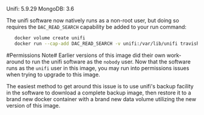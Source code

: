 Unifi:   5.9.29
MongoDB: 3.6

The unifi software now natively runs as a non-root user, but doing so requires the `DAC_READ_SEARCH` capability be added to your run command:

```bash
   docker volume create unifi
   docker run --cap-add DAC_READ_SEARCH -v unifi:/var/lib/unifi travishegner/docker-unifi
```

#Permissions Note#
Earlier versions of this image did their own work-around to run the unifi software as the `nobody` user. Now that the software runs as the `unifi` user in this image, you may run into permissions issues when trying to upgrade to this image.

The easiest method to get around this issue is to use unifi's backup facility in the software to download a complete backup image, then restore it to a brand new docker container with a brand new data volume utilizing the new version of this image.
